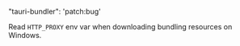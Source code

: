 "tauri-bundler": 'patch:bug'

Read `HTTP_PROXY` env var when downloading bundling resources on Windows.
